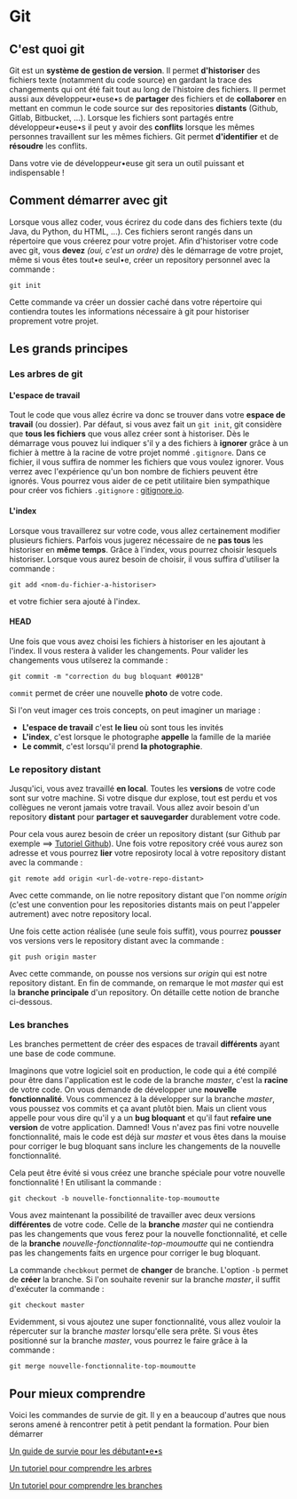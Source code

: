 # Git

## C'est quoi git

Git est un **système de gestion de version**. Il permet **d'historiser** des fichiers texte (notamment du code source) en gardant la trace des changements qui ont été fait tout au long de l'histoire des fichiers. Il permet aussi aux développeur•euse•s de **partager** des fichiers et de **collaborer** en mettant en commun le code source sur des repositories **distants** (Github, Gitlab, Bitbucket, ...). Lorsque les fichiers sont partagés entre développeur•euse•s il peut y avoir des **conflits** lorsque les mêmes personnes travaillent sur les mêmes fichiers. Git permet **d'identifier** et de **résoudre** les conflits.

Dans votre vie de développeur•euse git sera un outil puissant et indispensable !

## Comment démarrer avec git

Lorsque vous allez coder, vous écrirez du code dans des fichiers texte (du Java, du Python, du HTML, ...). Ces fichiers seront rangés dans un répertoire que vous créerez pour votre projet. Afin d'historiser votre code avec git, vous **devez** _(oui, c'est un ordre)_ dès le démarrage de votre projet, même si vous êtes tout•e seul•e, créer un repository personnel avec la commande :

```git
git init
```

Cette commande va créer un dossier caché dans votre répertoire qui contiendra toutes les informations nécessaire à git pour historiser proprement votre projet.

## Les grands principes

### Les arbres de git

#### L'espace de travail

Tout le code que vous allez écrire va donc se trouver dans votre **espace de travail** (ou dossier). Par défaut, si vous avez fait un `git init`, git considère que **tous les fichiers** que vous allez créer sont à historiser. Dès le démarrage vous pouvez lui indiquer s'il y a des fichiers à **ignorer** grâce à un fichier à mettre à la racine de votre projet nommé `.gitignore`. Dans ce fichier, il vous suffira de nommer les fichiers que vous voulez ignorer. Vous verrez avec l'expérience qu'un bon nombre de fichiers peuvent être ignorés. Vous pourrez vous aider de ce petit utilitaire bien sympathique pour créer vos fichiers `.gitignore` : [gitignore.io](https://www.gitignore.io/).

#### L'index

Lorsque vous travaillerez sur votre code, vous allez certainement modifier plusieurs fichiers. Parfois vous jugerez nécessaire de ne **pas tous** les historiser en **même temps**. Grâce à l'index, vous pourrez choisir lesquels historiser. Lorsque vous aurez besoin de choisir, il vous suffira d'utiliser la commande :

```git
git add <nom-du-fichier-a-historiser>
```

et votre fichier sera ajouté à l'index.

#### HEAD

Une fois que vous avez choisi les fichiers à historiser en les ajoutant à l'index. Il vous restera à valider les changements. Pour valider les changements vous utilserez la commande :

```git
git commit -m "correction du bug bloquant #0012B"
```

`commit` permet de créer une nouvelle **photo** de votre code.

Si l'on veut imager ces trois concepts, on peut imaginer un mariage :

- **L'espace de travail** c'est **le lieu** où sont tous les invités
- **L'index**, c'est lorsque le photographe **appelle** la famille de la mariée
- **Le commit**, c'est lorsqu'il prend **la photographie**.

### Le repository distant

Jusqu'ici, vous avez travaillé **en local**. Toutes les **versions** de votre code sont sur votre machine. Si votre disque dur explose, tout est perdu et vos collègues ne veront jamais votre travail. Vous allez avoir besoin d'un repository **distant** pour **partager et sauvegarder** durablement votre code.

Pour cela vous aurez besoin de créer un repository distant (sur Github par exemple ==> [Tutoriel Github](https://guides.github.com/activities/hello-world/)). Une fois votre repository créé vous aurez son adresse et vous pourrez **lier** votre reposiroty local à votre repository distant avec la commande :

```git
git remote add origin <url-de-votre-repo-distant>
```

Avec cette commande, on lie notre repository distant que l'on nomme _origin_ (c'est une convention pour les repositories distants mais on peut l'appeler autrement) avec notre repository local.

Une fois cette action réalisée (une seule fois suffit), vous pourrez **pousser** vos versions vers le repository distant avec la commande :

```git
git push origin master
```

Avec cette commande, on pousse nos versions sur _origin_ qui est notre repository distant. En fin de commande, on remarque le mot _master_ qui est la **branche principale** d'un repository. On détaille cette notion de branche ci-dessous.

### Les branches

Les branches permettent de créer des espaces de travail **différents** ayant une base de code commune.

Imaginons que votre logiciel soit en production, le code qui a été compilé pour être dans l'application est le code de la branche _master_, c'est la **racine** de votre code. On vous demande de développer une **nouvelle fonctionnalité**. Vous commencez à la développer sur la branche _master_, vous poussez vos commits et ça avant plutôt bien. Mais un client vous appelle pour vous dire qu'il y a un **bug bloquant** et qu'il faut **refaire une version** de votre application. Damned! Vous n'avez pas fini votre nouvelle fonctionnalité, mais le code est déjà sur _master_ et vous êtes dans la mouise pour corriger le bug bloquant sans inclure les changements de la nouvelle fonctionnalité.

Cela peut être évité si vous créez une branche spéciale pour votre nouvelle fonctionnalité ! En utilisant la commande :

```git
git checkout -b nouvelle-fonctionnalite-top-moumoutte
```

Vous avez maintenant la possibilité de travailler avec deux versions **différentes** de votre code. Celle de la **branche** _master_ qui ne contiendra pas les changements que vous ferez pour la nouvelle fonctionnalité, et celle de la **branche** _nouvelle-fonctionnalite-top-moumoutte_ qui ne contiendra pas les changements faits en urgence pour corriger le bug bloquant.

La commande `checbkout` permet de **changer** de branche. L'option `-b` permet de **créer** la branche. Si l'on souhaite revenir sur la branche _master_, il suffit d'exécuter la commande :

```git
git checkout master
```

Evidemment, si vous ajoutez une super fonctionnalité, vous allez vouloir la répercuter sur la branche _master_ lorsqu'elle sera prête. Si vous êtes positionné sur la branche _master_, vous pourrez le faire grâce à la commande :

```git
git merge nouvelle-fonctionnalite-top-moumoutte
```

## Pour mieux comprendre

Voici les commandes de survie de git. Il y en a beaucoup d'autres que nous serons amené à rencontrer petit à petit pendant la formation. Pour bien démarrer

[Un guide de survie pour les débutant•e•s](https://rogerdudler.github.io/git-guide/index.fr.html)

[Un tutoriel pour comprendre les arbres](https://ndpsoftware.com/git-cheatsheet.html)

[Un tutoriel pour comprendre les branches](https://learngitbranching.js.org/)
